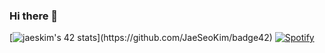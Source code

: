 ### Hi there 👋

<!--
**m0hs1ne/m0hs1ne** is a ✨ _special_ ✨ repository because its `README.md` (this file) appears on your GitHub profile.

Here are some ideas to get you started:

- 🔭 I’m currently working on ...
- 🌱 I’m currently learning ...
- 👯 I’m looking to collaborate on ...
- 🤔 I’m looking for help with ...
- 💬 Ask me about ...
- 📫 How to reach me: ...
- 😄 Pronouns: ...
- ⚡ Fun fact: ...
-->
[![jaeskim's 42 stats](https://badge42.herokuapp.com/api/stats/mel-hada?)](https://github.com/JaeSeoKim/badge42)
[![Spotify](https://m0hs1ne.vercel.app/api/spotify)](https://open.spotify.com/user/31wgxkahtwpfmyhcl2moui5azrbm)
